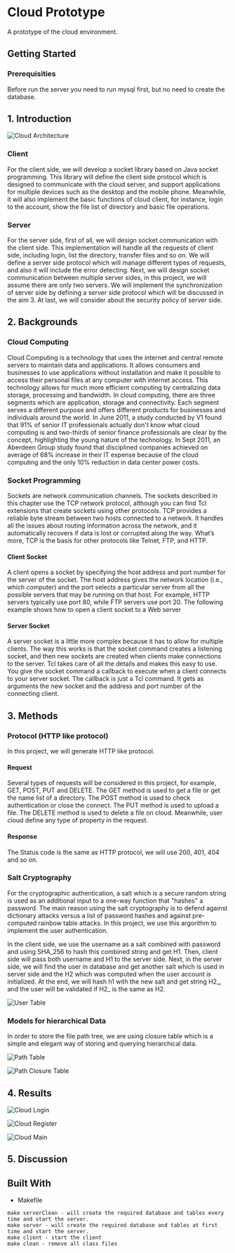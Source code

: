 # Cloud Prototype
A prototype of the cloud environment.

## Getting Started

### Prerequisities
Before run the server you need to run mysql first, but no need to create the database.

## 1. Introduction
![Cloud Architecture](images/cloud_architecture.png)

### Client
For the client side, we will develop a socket library based on Java socket programming. This library will define the client side protocol which is designed to communicate with the cloud server, and support applications for multiple devices such as the desktop and the mobile phone. Meanwhile, it will also implement the basic functions of cloud client, for instance, login to the account, show the file list of directory and basic file operations.

### Server
For the server side, first of all, we will design socket communication with the client side. This implementation will handle all the requests of client side, including login, list the directory, transfer files and so on. We will define a server side protocol which will manage different types of requests, and also it will include the error detecting. Next, we will design socket communication between multiple server sides, in this project, we will assume there are only two servers. We will implement the synchronization of server side by defining a server side protocol which will be discussed in the aim 3. At last, we will consider about the security policy of server side.


## 2. Backgrounds

### Cloud Computing
Cloud Computing is a technology that uses the internet and central remote servers to maintain data and applications. It allows consumers and businesses to use applications without installation and make it possible to access their personal files at any computer with internet access. This technology allows for much more efficient computing by centralizing data storage, processing and bandwidth.
In cloud computing, there are three segments which are application, storage and connectivity. Each segment serves a different purpose and offers different products for businesses and individuals around the world. In June 2011, a study conducted by V1 found that 91% of senior IT professionals actually don't know what cloud computing is and two-thirds of senior finance professionals are clear by the concept, highlighting the young nature of the technology. In Sept 2011, an Aberdeen Group study found that disciplined companies achieved on average of 68% increase in their IT expense because of the cloud computing and the only 10% reduction in data center power costs.

### Socket Programming
Sockets are network communication channels. The sockets described in this chapter use the TCP network protocol, although you can find Tcl extensions that create sockets using other protocols. TCP provides a reliable byte stream between two hosts connected to a network. It handles all the issues about routing information across the network, and it automatically recovers if data is lost or corrupted along the way. What’s more, TCP is the basis for other protocols like Telnet, FTP, and HTTP.

#### Client Socket
A client opens a socket by specifying the host address and port number for the server of the socket. The host address gives the network location (i.e., which computer) and the port selects a particular server from all the possible servers that may be running on that host. For example, HTTP servers typically use port 80, while FTP servers use port 20. The following example shows how to open a client socket to a Web server

#### Server Socket
A server socket is a little more complex because it has to allow for multiple clients. The way this works is that the socket command creates a listening socket, and then new sockets are created when clients make connections to the server. Tcl takes care of all the details and makes this easy to use. You give the socket command a callback to execute when a client connects to your server socket. The callback is just a Tcl command. It gets as arguments the new socket and the address and port number of the connecting client.

## 3. Methods

### Protocol (HTTP like protocol)
In this project, we will generate HTTP like protocol.

#### Request
Several types of requests will be considered in this project, for example, GET, POST, PUT and DELETE. The GET method is used to get a file or get the name list of a directory. The POST method is used to check authentication or close the connect. The PUT method is used to upload a file. The DELETE method is used to delete a file on cloud. Meanwhile, user cloud define any type of property in the request.

#### Response
The Status code is the same as HTTP protocol, we will use 200, 401, 404 and so on.

### Salt Cryptography
For the cryptographic authentication, a salt which is a secure random string is used as an additional input to a one-way function that "hashes" a password. The main reason using the salt cryptography is to defend against dictionary attacks versus a list of password hashes and against pre-computed rainbow table attacks. In this project, we use this argorithm to implement the user authentication. 

In the client side, we use the username as a salt combined with password and using SHA_256 to hash this combined string and get H1. Then, client side will pass both username and H1 to the server side. Next, in the server side, we will find the user in database and get another salt which is used in server side and the H2 which was computed when the user account is initialized. At the end, we will hash h1 with the new salt and get string H2_, and the user will be validated if H2_ is the same as H2.

![User Table](images/table1.png)

### Models for hierarchical Data
In order to store the file path tree, we are using closure table which is a simple and elegant way of storing and querying hierarchical data.

![Path Table](images/table2.png)



![Path Closure Table](images/table3.png)



## 4. Results

![Cloud Login](images/cloud_login.png)

![Cloud Register](images/cloud_register.png)

![Cloud Main](images/cloud_main.png)




## 5. Discussion





## Built With

* Makefile

```
make serverClean - will create the required database and tables every time and start the server.
make server - will create the required database and tables at first time and start the server.
make client - start the client
make clean - remove all class files
```
